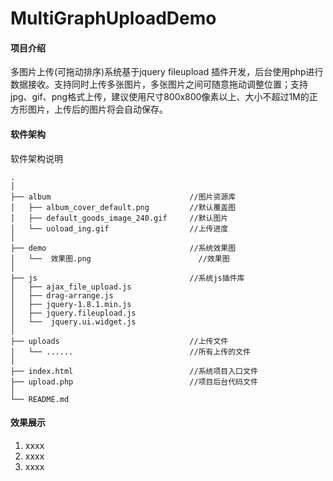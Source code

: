 # MultiGraphUploadDemo

#### 项目介绍
多图片上传(可拖动排序)系统基于jquery fileupload 插件开发，后台使用php进行数据接收。支持同时上传多张图片，多张图片之间可随意拖动调整位置；支持jpg、gif、png格式上传，建议使用尺寸800x800像素以上、大小不超过1M的正方形图片，上传后的图片将会自动保存。

#### 软件架构
软件架构说明
```
.
│
├── album         						//图片资源库
│   ├── album_cover_default.png			//默认覆盖图
│   ├── default_goods_image_240.gif		//默认图片
│   └── uoload_ing.gif					//上传进度
│
├── demo          						//系统效果图
│   └──  效果图.png						//效果图
│
├── js             						//系统js插件库
│   ├── ajax_file_upload.js
│   ├── drag-arrange.js
│   ├── jquery-1.8.1.min.js
│   ├── jquery.fileupload.js
│   └──  jquery.ui.widget.js
│
├── uploads          					//上传文件
│   └── ......        					//所有上传的文件
│
├── index.html          				//系统项目入口文件
├── upload.php            				//项目后台代码文件
│
└── README.md

```


#### 效果展示

1. xxxx
2. xxxx
3. xxxx
